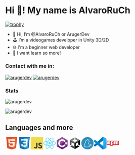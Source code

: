 # Hi 👋! My name is AlvaroRuCh
[![trophy](https://github-profile-trophy.vercel.app/?username=arugerdev&theme=onedark)](https://github.com/ryo-ma/github-profile-trophy)


- 👋 Hi, I’m @AlvaroRuCh or ArugerDev
- 🕹️ I’m a videogames developer in Unity 3D/2D
- 🌐 I'm a beginner web developer
- 📓 I want learn so more!

### Contact with me in: 
<p align="left">
<a href="https://twitter.com/arugerdev" target="_blank"><img align="center" src="https://raw.githubusercontent.com/rahuldkjain/github-profile-readme-generator/master/src/images/icons/Social/twitter.svg" alt="arugerdev" height="30" width="40" /></a>
<a href="https://linkedin.com/in/aruger" target="_blank"><img align="center" src="https://raw.githubusercontent.com/rahuldkjain/github-profile-readme-generator/master/src/images/icons/Social/linked-in-alt.svg" alt="arugerdev" height="30" width="40" /></a>
</p>

### Stats

<p><img src='https://github-readme-stats.vercel.app/api?username=arugerdev&show_icons=true&locale=en&theme=dark' alt='arugerdev'></img></p>
<p><img src='https://github-readme-stats.vercel.app/api/top-langs?username=arugerdev&show_icons=true&locale=en&layout=compact&theme=dark' alt='arugerdev'></img></p>

## Languages and more

<div style='display:flex; flex-direction:row;'>
<a href='https://es.wikipedia.org/wiki/HTML' target='_blank_'>
<img width="40" height="40" src='https://raw.githubusercontent.com/devicons/devicon/master/icons/html5/html5-original.svg' alt='html icon'/>
</a>
<a href='https://es.wikipedia.org/wiki/CSS' target='_blank_'>
<img width="40" height="40" src='https://raw.githubusercontent.com/devicons/devicon/master/icons/css3/css3-original.svg' alt='css3 icon'/>
</a>
<a href='https://es.wikipedia.org/wiki/JavaScript' target='_blank_'>
<img width="40" height="40" src='https://raw.githubusercontent.com/devicons/devicon/master/icons/javascript/javascript-original.svg' alt='javascript icon'/>
</a>
<a href='https://es.reactjs.org/' target='_blank_'>
<img width="40" height="40" src='https://raw.githubusercontent.com/devicons/devicon/master/icons/react/react-original.svg' alt='react icon'/>
</a>
<a href='https://es.wikipedia.org/wiki/C_Sharp' target='_blank_'>
<img width="40" height="40" src='https://raw.githubusercontent.com/devicons/devicon/master/icons/csharp/csharp-original.svg' alt='csharp icon'/>
</a>                                                                                                                                          
<a href='https://unity.com/es' target='_blank_'>
<img width="40" height="40" src='https://raw.githubusercontent.com/devicons/devicon/master/icons/unity/unity-original.svg' alt='unity icon'/>
</a>
<a href='https://yarnpkg.com/' target='_blank_'>
<img width="40" height="40" src='https://raw.githubusercontent.com/devicons/devicon/master/icons/yarn/yarn-original.svg' alt='yarn icon'/>
</a>                                                                                                                                    
<a href='https://code.visualstudio.com/' target='_blank_'>
<img width="40" height="40" src='https://raw.githubusercontent.com/devicons/devicon/master/icons/vscode/vscode-original.svg' alt='vscode icon'/>
</a>
<a href='https://www.npmjs.com/' target='_blank_'>
<img width="40" height="40" src='https://raw.githubusercontent.com/devicons/devicon/master/icons/npm/npm-original-wordmark.svg' alt='npm icon'/>
</a>
<div>
